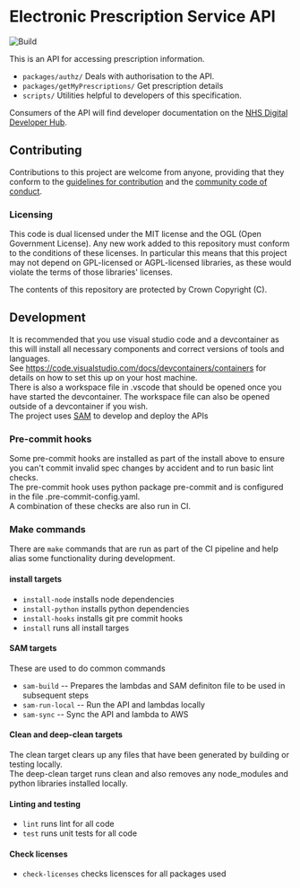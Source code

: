 # Electronic Prescription Service API

![Build](https://github.com/NHSDigital/prescriptions-api/workflows/Build/badge.svg?branch=main)

This is an API for accessing prescription information.

- `packages/authz/` Deals with authorisation to the API.
- `packages/getMyPrescriptions/` Get prescription details
- `scripts/` Utilities helpful to developers of this specification.

Consumers of the API will find developer documentation on the [NHS Digital Developer Hub](https://digital.nhs.uk/developer/api-catalogue).

## Contributing

Contributions to this project are welcome from anyone, providing that they conform to the [guidelines for contribution](https://github.com/NHSDigital/prescriptions-api/blob/main/CONTRIBUTING.md) and the [community code of conduct](https://github.com/NHSDigital/prescriptions-api/blob/main/CODE_OF_CONDUCT.md).

### Licensing

This code is dual licensed under the MIT license and the OGL (Open Government License). Any new work added to this repository must conform to the conditions of these licenses. In particular this means that this project may not depend on GPL-licensed or AGPL-licensed libraries, as these would violate the terms of those libraries' licenses.

The contents of this repository are protected by Crown Copyright (C).

## Development

It is recommended that you use visual studio code and a devcontainer as this will install all necessary components and correct versions of tools and languages.  
See https://code.visualstudio.com/docs/devcontainers/containers for details on how to set this up on your host machine.  
There is also a workspace file in .vscode that should be opened once you have started the devcontainer. The workspace file can also be opened outside of a devcontainer if you wish.  
The project uses [SAM](https://aws.amazon.com/serverless/sam/) to develop and deploy the APIs

### Pre-commit hooks

Some pre-commit hooks are installed as part of the install above to ensure you can't commit invalid spec changes by accident and to run basic lint checks.  
The pre-commit hook uses python package pre-commit and is configured in the file .pre-commit-config.yaml.  
A combination of these checks are also run in CI.

### Make commands

There are `make` commands that are run as part of the CI pipeline and help alias some functionality during development.

#### install targets

- `install-node` installs node dependencies
- `install-python` installs python dependencies
- `install-hooks` installs git pre commit hooks
- `install` runs all install targes

#### SAM targets

These are used to do common commands

- `sam-build` -- Prepares the lambdas and SAM definiton file to be used in subsequent steps
- `sam-run-local` -- Run the API and lambdas locally
- `sam-sync` -- Sync the API and lambda to AWS

#### Clean and deep-clean targets

The clean target clears up any files that have been generated by building or testing locally.  
The deep-clean target runs clean and also removes any node_modules and python libraries installed locally.

#### Linting and testing

- `lint` runs lint for all code
- `test` runs unit tests for all code

#### Check licenses

- `check-licenses` checks licensces for all packages used
